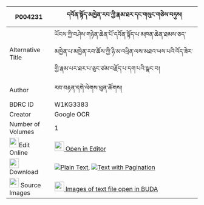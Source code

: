 |P004231|དབོན་སྟོད་མཁྱེན་རབ་ཀྱི་རྣམ་ཐར་དང་གསུང་གཅེས་བཏུས། 
| --- | --- 
|Alternative Title |ཡོངས་ཀྱི་བཤེས་གཉེན་ཆེན་པོ་དབོན་སྟོད་པ་མཁན་ཆེན་ཐམས་ཅད་མཁྱེན་པ་མཁྱེན་རབ་ཆོས་ཀྱི་ཉི་མ་འཕྲིན་ལས་མཐའ་ཡས་པའི་འོད་ཟེར་གྱི་རྣམ་པར་ཐར་པ་ཅུང་ཙམ་བརྗོད་པ་དག་པའི་སྣང་བ།
|Author| རབ་བརྟན་དགེ་ལེགས་ཕུན་ཚོགས།
|BDRC ID | W1KG3383
|Creator | Google OCR
|Number of Volumes| 1
|<img width="25" src="https://img.icons8.com/color/25/000000/edit-property.png">Edit Online| [<img width="25" src="https://avatars.githubusercontent.com/u/45091458?s=200&v=4"> Open in Editor](http://editor.openpecha.org/P004231)
|<img width="25" src="https://img.icons8.com/fluent/48/000000/download-2.png"/>  Download | [![](https://img.icons8.com/color/20/000000/txt.png)Plain Text](https://github.com/Openpecha/P004231/releases/download/v1/won_to_khyenrab_kyi_namtar_dan_plain_P004231.zip), [![](https://img.icons8.com/color/20/000000/txt.png)Text with Pagination](https://github.com/Openpecha/P004231/releases/download/v1/won_to_khyenrab_kyi_namtar_dan_pages_P004231.zip)
|<img width="25" src="https://img.icons8.com/plasticine/100/000000/pictures-folder.png"/>  Source Images | [<img width="25" src="https://library.bdrc.io/icons/BUDA-small.svg"> Images of text file open in BUDA](https://library.bdrc.io/show/bdr:W1KG3383)